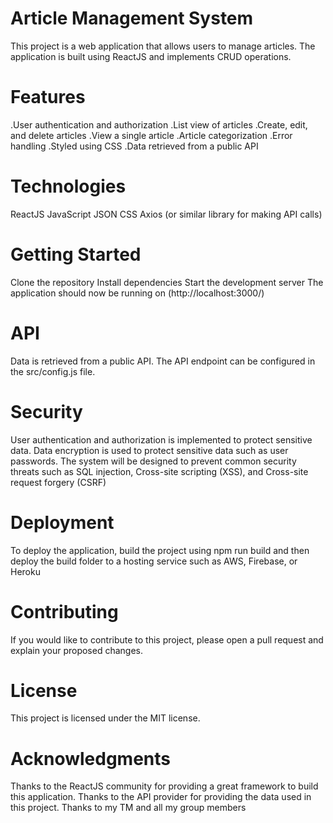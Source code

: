 # Article Management System
This project is a web application that allows users to manage articles. The application is built using ReactJS and implements CRUD operations.


 # Features
  .User authentication and authorization
  .List view of articles
  .Create, edit, and delete articles
  .View a single article
  .Article categorization
  .Error handling
 .Styled using CSS
 .Data retrieved from a public API


# Technologies
ReactJS
JavaScript
JSON
CSS
Axios (or similar library for making API calls)


# Getting Started
Clone the repository
Install dependencies
Start the development server
The application should now be running on (http://localhost:3000/)


# API
Data is retrieved from a public API.
The API endpoint can be configured in the src/config.js file.


# Security
User authentication and authorization is implemented to protect sensitive data.
Data encryption is used to protect sensitive data such as user passwords.
The system will be designed to prevent common security threats such as SQL injection, Cross-site scripting (XSS), and Cross-site request forgery (CSRF)


# Deployment
To deploy the application, build the project using npm run build and then deploy the build folder to a hosting service such as AWS, Firebase, or Heroku


# Contributing
If you would like to contribute to this project, please open a pull request and explain your proposed changes.


# License
This project is licensed under the MIT license.


# Acknowledgments
Thanks to the ReactJS community for providing a great framework to build this application.
Thanks to the API provider for providing the data used in this project.
Thanks to my TM and all my group members

